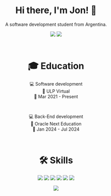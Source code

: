 <h1 align='center'>
  Hi there, I'm Jon! 👋
</h1>

<p align='center'>
  A software development student from Argentina.
</p>

<p align='center'>
  <a href='mailto:darociion@gmail.com'><img src='https://img.shields.io/badge/Gmail-D14836?style=for-the-badge&logo=gmail&logoColor=white'></a>
  <a href='https://www.linkedin.com/in/jong0711'><img src='https://img.shields.io/badge/linkedin-0A66C2?style=for-the-badge&logo=linkedin&logoColor=white'></a>
</p>

<br>

<h1 align='center'>
  🎓 Education
</h1>
  
<p align='center'>
  💻 Software development<br>
  📍 ULP Virtual<br>
  📆 Mar 2021 - Present
</p>

<br>

<p align='center'>
  💻 Back-End development<br>
  📍 Oracle Next Education<br>
  📆 Jan 2024 - Jul 2024
</p>

<br>

<h1 align='center'>  
  🛠 Skills
</h1>

<p align='center'>
  <img src='https://img.shields.io/badge/html-E34F26?style=for-the-badge&logo=html5&logoColor=white'>
  <img src='https://img.shields.io/badge/css-1572B6?style=for-the-badge&logo=css3&logoColor=white'>
  <img src='https://img.shields.io/badge/JavaScript-323330?style=for-the-badge&logo=javascript&logoColor=F7DF1E'>
  <img src='https://img.shields.io/badge/Java-ED8B00?style=for-the-badge&logo=openjdk&logoColor=black'>
  <img src='https://img.shields.io/badge/MySQL-00000F?style=for-the-badge&logo=mysql&logoColor=white'>
  <img src='https://img.shields.io/badge/GIT-E44C30?style=for-the-badge&logo=git&logoColor=white'>
</p>

<p align='center'>
<img src='https://github-readme-stats.vercel.app/api/top-langs/?username=darociion&layout=compact'>
</p>

<br>

<!--
<h1 align='center'>
👨‍💻 Experience
</h1>

<h1 align='center'>
🔗 Links
</h1>
-->

